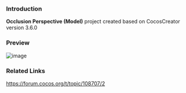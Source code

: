 ### Introduction
**Occlusion Perspective (Model)** project created based on CocosCreator version 3.6.0

### Preview
![image](../../../gif/202203/2022030301.gif)

### Related Links
https://forum.cocos.org/t/topic/108707/2